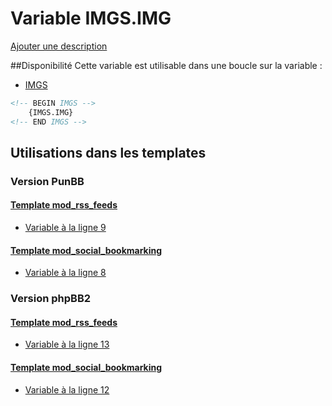 # Variable IMGS.IMG
[Ajouter une description](https://fa-tvars.appspot.com/var/IMGS.IMG)

##Disponibilité
Cette variable est utilisable dans une boucle sur la variable :
* [IMGS](IMGS.md#readme)

```html
<!-- BEGIN IMGS -->
    {IMGS.IMG}
<!-- END IMGS -->
```

## Utilisations dans les templates

### Version PunBB

#### [Template mod_rss_feeds](punbb/mod_rss_feeds.md#readme)
* [Variable &agrave; la ligne 9](../punbb/mod_rss_feeds.tpl#L9)

#### [Template mod_social_bookmarking](punbb/mod_social_bookmarking.md#readme)
* [Variable &agrave; la ligne 8](../punbb/mod_social_bookmarking.tpl#L8)

### Version phpBB2

#### [Template mod_rss_feeds](subsilver/mod_rss_feeds.md#readme)
* [Variable &agrave; la ligne 13](../subsilver/mod_rss_feeds.tpl#L13)

#### [Template mod_social_bookmarking](subsilver/mod_social_bookmarking.md#readme)
* [Variable &agrave; la ligne 12](../subsilver/mod_social_bookmarking.tpl#L12)